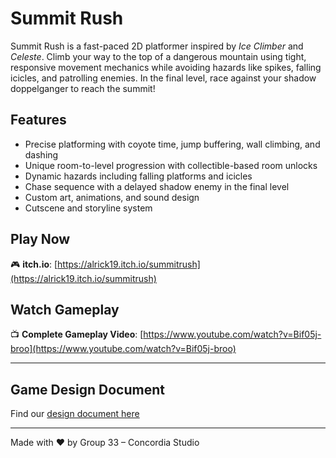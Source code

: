 # Summit Rush

Summit Rush is a fast-paced 2D platformer inspired by *Ice Climber* and *Celeste*. Climb your way to the top of a dangerous mountain using tight, responsive movement mechanics while avoiding hazards like spikes, falling icicles, and patrolling enemies. In the final level, race against your shadow doppelganger to reach the summit!

## Features
- Precise platforming with coyote time, jump buffering, wall climbing, and dashing
- Unique room-to-level progression with collectible-based room unlocks
- Dynamic hazards including falling platforms and icicles
- Chase sequence with a delayed shadow enemy in the final level
- Custom art, animations, and sound design
- Cutscene and storyline system

## Play Now  
🎮 **itch.io**: [https://alrick19.itch.io/summitrush](https://alrick19.itch.io/summitrush)

## Watch Gameplay  
📺 **Complete Gameplay Video**: [https://www.youtube.com/watch?v=Bif05j-broo](https://www.youtube.com/watch?v=Bif05j-broo)

---

## Game Design Document
Find our [design document here](Group%2033%20Design%20Document.pdf)

--- 

Made with ❤️ by Group 33 – Concordia Studio  
